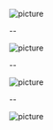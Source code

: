 ![picture](http://www.relatably.com/m/img/functional-programming-memes/59796931.jpg)

--

![picture](https://i.redditmedia.com/Twzjjx58KwIdC1lBcQwL4DUHdVXWIplxxjr6w2bm8BA.png?s=88f06d0dff04efd9327691a559e8055c)

--

![picture](http://www.relatably.com/m/img/functional-programming-memes/2d71cb0f32d3577dd9d7c79faa988291864660673a9d974edbef9e0549cac9c7.jpg)

--

![picture](http://www.relatably.com/m/img/functional-programming-memes/a0029dd1d26fc9b49d8898c4158f81dc11d9b3956413e468d06fcf014b118135.jpg)
